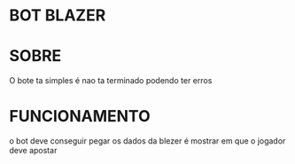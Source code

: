 # BOT BLAZER 

# SOBRE
O bote ta simples é nao ta terminado podendo ter erros

# FUNCIONAMENTO
o bot deve conseguir pegar os dados da blezer é mostrar em que o jogador deve apostar